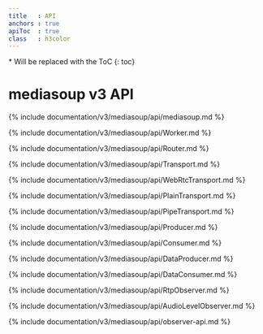 ```yaml
---
title   : API
anchors : true
apiToc  : true
class   : h3color
---
```



<div markdown="1" class="api-toc-wrapper">
  * Will be replaced with the ToC
  {: toc}
</div>

<div markdown="1" class="api-toc-button">
</div>


# mediasoup v3 API

{% include documentation/v3/mediasoup/api/mediasoup.md %}

{% include documentation/v3/mediasoup/api/Worker.md %}

{% include documentation/v3/mediasoup/api/Router.md %}

{% include documentation/v3/mediasoup/api/Transport.md %}

{% include documentation/v3/mediasoup/api/WebRtcTransport.md %}

{% include documentation/v3/mediasoup/api/PlainTransport.md %}

{% include documentation/v3/mediasoup/api/PipeTransport.md %}

{% include documentation/v3/mediasoup/api/Producer.md %}

{% include documentation/v3/mediasoup/api/Consumer.md %}

{% include documentation/v3/mediasoup/api/DataProducer.md %}

{% include documentation/v3/mediasoup/api/DataConsumer.md %}

{% include documentation/v3/mediasoup/api/RtpObserver.md %}

{% include documentation/v3/mediasoup/api/AudioLevelObserver.md %}

{% include documentation/v3/mediasoup/api/observer-api.md %}
